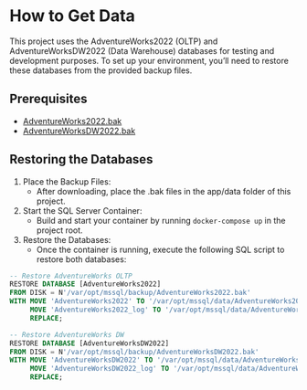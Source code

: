 # How to Get Data

This project uses the AdventureWorks2022 (OLTP) and AdventureWorksDW2022 (Data Warehouse) databases for testing and development purposes. To set up your environment, you’ll need to restore these databases from the provided backup files.

## Prerequisites

- [AdventureWorks2022.bak]( https://github.com/Microsoft/sql-server-samples/releases/download/adventureworks/AdventureWorks2022.bak)
- [AdventureWorksDW2022.bak](https://github.com/Microsoft/sql-server-samples/releases/download/adventureworks/AdventureWorksDW2022.bak)

## Restoring the Databases

1. Place the Backup Files:
    - After downloading, place the .bak files in the app/data folder of this project.
2. Start the SQL Server Container:
    - Build and start your container by running `docker-compose up` in the project root.
3. Restore the Databases:
    - Once the container is running, execute the following SQL script to restore both databases:

```sql
-- Restore AdventureWorks OLTP
RESTORE DATABASE [AdventureWorks2022]
FROM DISK = N'/var/opt/mssql/backup/AdventureWorks2022.bak'
WITH MOVE 'AdventureWorks2022' TO '/var/opt/mssql/data/AdventureWorks2022.mdf',
     MOVE 'AdventureWorks2022_log' TO '/var/opt/mssql/data/AdventureWorks2022_log.ldf',
     REPLACE;

-- Restore AdventureWorks DW
RESTORE DATABASE [AdventureWorksDW2022]
FROM DISK = N'/var/opt/mssql/backup/AdventureWorksDW2022.bak'
WITH MOVE 'AdventureWorksDW2022' TO '/var/opt/mssql/data/AdventureWorksDW2022.mdf',
     MOVE 'AdventureWorksDW2022_log' TO '/var/opt/mssql/data/AdventureWorksDW2022_log.ldf',
     REPLACE;
```
